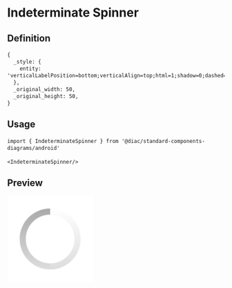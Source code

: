 # Indeterminate Spinner

## Definition

```
{
  _style: { 
    entity: 'verticalLabelPosition=bottom;verticalAlign=top;html=1;shadow=0;dashed=0;strokeWidth=1;shape=mxgraph.android.indeterminateSpinner;',
  },
  _original_width: 50,
  _original_height: 50,
}
```

## Usage

```
import { IndeterminateSpinner } from '@diac/standard-components-diagrams/android'

<IndeterminateSpinner/>
```

## Preview

<img src="./indeterminate-spinner.png" width="200"/>
